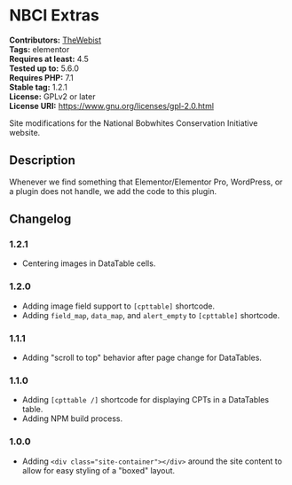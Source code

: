 # NBCI Extras #
**Contributors:** [TheWebist](https://profiles.wordpress.org/TheWebist)  
**Tags:** elementor  
**Requires at least:** 4.5  
**Tested up to:** 5.6.0  
**Requires PHP:** 7.1  
**Stable tag:** 1.2.1  
**License:** GPLv2 or later  
**License URI:** https://www.gnu.org/licenses/gpl-2.0.html  

Site modifications for the National Bobwhites Conservation Initiative website.

## Description ##

Whenever we find something that Elementor/Elementor Pro, WordPress, or a plugin does not handle, we add the code to this plugin.

## Changelog ##

### 1.2.1 ###
* Centering images in DataTable cells.

### 1.2.0 ###
* Adding image field support to `[cpttable]` shortcode.
* Adding `field_map`, `data_map`, and `alert_empty` to `[cpttable]` shortcode.

### 1.1.1 ###
* Adding "scroll to top" behavior after page change for DataTables.

### 1.1.0 ###
* Adding `[cpttable /]` shortcode for displaying CPTs in a DataTables table.
* Adding NPM build process.

### 1.0.0 ###
* Adding `<div class="site-container"></div>` around the site content to allow for easy styling of a "boxed" layout.

